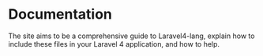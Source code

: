 
# Documentation

The site aims to be a comprehensive guide to Laravel4-lang, explain how to include these files in your Laravel 4 application, and how to help.

